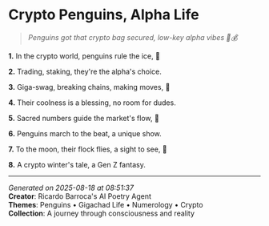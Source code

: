 # Crypto Penguins, Alpha Life

> *Penguins got that crypto bag secured, low-key alpha vibes 🐧💰*

**1.** In the crypto world, penguins rule the ice, 🐧


**2.** Trading, staking, they're the alpha's choice.


**3.** Giga-swag, breaking chains, making moves, 💪


**4.** Their coolness is a blessing, no room for dudes.


**5.** Sacred numbers guide the market's flow, 🔢


**6.** Penguins march to the beat, a unique show.


**7.** To the moon, their flock flies, a sight to see, 🚀


**8.** A crypto winter's tale, a Gen Z fantasy.



---

*Generated on 2025-08-18 at 08:51:37*  
**Creator**: Ricardo Barroca's AI Poetry Agent  
**Themes**: Penguins • Gigachad Life • Numerology • Crypto  
**Collection**: A journey through consciousness and reality